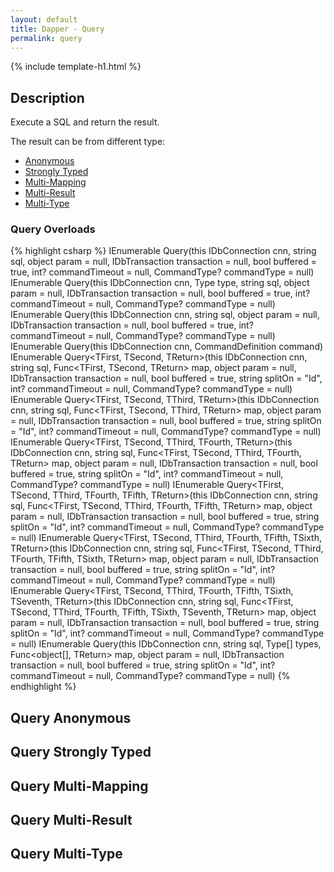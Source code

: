 ```yaml
---
layout: default
title: Dapper - Query 
permalink: query
---
```


{% include template-h1.html %}

## Description
Execute a SQL and return the result.

The result can be from different type:

- [Anonymous](#query-anonymous)
- [Strongly Typed](#query-strongly-typed)
- [Multi-Mapping](#query-multi-mapping)
- [Multi-Result](#query-multi-result)
- [Multi-Type](#query-multi-type)

### Query Overloads

{% highlight csharp %}
IEnumerable<object> Query(this IDbConnection cnn, string sql, object param = null, IDbTransaction transaction = null, bool buffered = true, int? commandTimeout = null, CommandType? commandType = null)
IEnumerable<object> Query(this IDbConnection cnn, Type type, string sql, object param = null, IDbTransaction transaction = null, bool buffered = true, int? commandTimeout = null, CommandType? commandType = null)
IEnumerable<T> Query<T>(this IDbConnection cnn, string sql, object param = null, IDbTransaction transaction = null, bool buffered = true, int? commandTimeout = null, CommandType? commandType = null)
IEnumerable<T> Query<T>(this IDbConnection cnn, CommandDefinition command)
IEnumerable<TReturn> Query<TFirst, TSecond, TReturn>(this IDbConnection cnn, string sql, Func<TFirst, TSecond, TReturn> map, object param = null, IDbTransaction transaction = null, bool buffered = true, string splitOn = "Id", int? commandTimeout = null, CommandType? commandType = null)
IEnumerable<TReturn> Query<TFirst, TSecond, TThird, TReturn>(this IDbConnection cnn, string sql, Func<TFirst, TSecond, TThird, TReturn> map, object param = null, IDbTransaction transaction = null, bool buffered = true, string splitOn = "Id", int? commandTimeout = null, CommandType? commandType = null)
IEnumerable<TReturn> Query<TFirst, TSecond, TThird, TFourth, TReturn>(this IDbConnection cnn, string sql, Func<TFirst, TSecond, TThird, TFourth, TReturn> map, object param = null, IDbTransaction transaction = null, bool buffered = true, string splitOn = "Id", int? commandTimeout = null, CommandType? commandType = null)
IEnumerable<TReturn> Query<TFirst, TSecond, TThird, TFourth, TFifth, TReturn>(this IDbConnection cnn, string sql, Func<TFirst, TSecond, TThird, TFourth, TFifth, TReturn> map, object param = null, IDbTransaction transaction = null, bool buffered = true, string splitOn = "Id", int? commandTimeout = null, CommandType? commandType = null)
IEnumerable<TReturn> Query<TFirst, TSecond, TThird, TFourth, TFifth, TSixth, TReturn>(this IDbConnection cnn, string sql, Func<TFirst, TSecond, TThird, TFourth, TFifth, TSixth, TReturn> map, object param = null, IDbTransaction transaction = null, bool buffered = true, string splitOn = "Id", int? commandTimeout = null, CommandType? commandType = null)
IEnumerable<TReturn> Query<TFirst, TSecond, TThird, TFourth, TFifth, TSixth, TSeventh, TReturn>(this IDbConnection cnn, string sql, Func<TFirst, TSecond, TThird, TFourth, TFifth, TSixth, TSeventh, TReturn> map, object param = null, IDbTransaction transaction = null, bool buffered = true, string splitOn = "Id", int? commandTimeout = null, CommandType? commandType = null)
IEnumerable<TReturn> Query<TReturn>(this IDbConnection cnn, string sql, Type[] types, Func<object[], TReturn> map, object param = null, IDbTransaction transaction = null, bool buffered = true, string splitOn = "Id", int? commandTimeout = null, CommandType? commandType = null)
{% endhighlight %}

## Query Anonymous

## Query Strongly Typed

## Query Multi-Mapping

## Query Multi-Result

## Query Multi-Type
